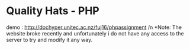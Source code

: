 # Quality Hats - PHP
demo : http://dochyper.unitec.ac.nz/fuj16/phpassignment /n
*Note: The website broke recently and unfortunately i do not have any access to the server to try and modify it any way.
